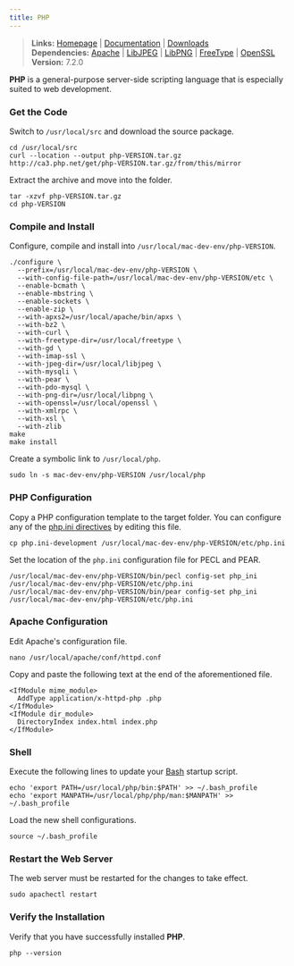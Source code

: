 ```yaml
---
title: PHP
---
```


> **Links:** [Homepage](http://php.net/) | [Documentation](http://php.net/manual/en/) | [Downloads](http://php.net/downloads.php)  
> **Dependencies:** [Apache](/apache/) | [LibJPEG](/libjpeg/) | [LibPNG](/libpng/) | [FreeType](/freetype/) | [OpenSSL](/openssl/)  
> **Version:** <span id="version">7.2.0</span>

**PHP** is a general-purpose server-side scripting language that is especially suited to web development.


### Get the Code

Switch to `/usr/local/src` and download the source package.

	cd /usr/local/src
	curl --location --output php-VERSION.tar.gz http://ca3.php.net/get/php-VERSION.tar.gz/from/this/mirror

Extract the archive and move into the folder.

	tar -xzvf php-VERSION.tar.gz
	cd php-VERSION


### Compile and Install

Configure, compile and install into `/usr/local/mac-dev-env/php-VERSION`.

	./configure \
	  --prefix=/usr/local/mac-dev-env/php-VERSION \
	  --with-config-file-path=/usr/local/mac-dev-env/php-VERSION/etc \
	  --enable-bcmath \
	  --enable-mbstring \
	  --enable-sockets \
	  --enable-zip \
	  --with-apxs2=/usr/local/apache/bin/apxs \
	  --with-bz2 \
	  --with-curl \
	  --with-freetype-dir=/usr/local/freetype \
	  --with-gd \
	  --with-imap-ssl \
	  --with-jpeg-dir=/usr/local/libjpeg \
	  --with-mysqli \
	  --with-pear \
	  --with-pdo-mysql \
	  --with-png-dir=/usr/local/libpng \
	  --with-openssl=/usr/local/openssl \
	  --with-xmlrpc \
	  --with-xsl \
	  --with-zlib
	make
	make install

Create a symbolic link to `/usr/local/php`.

	sudo ln -s mac-dev-env/php-VERSION /usr/local/php


### PHP Configuration

Copy a PHP configuration template to the target folder. You can configure any of the [php.ini directives](http://www.php.net/manual/en/ini.list.php) by editing this file.

	cp php.ini-development /usr/local/mac-dev-env/php-VERSION/etc/php.ini

Set the location of the `php.ini` configuration file for PECL and PEAR.

	/usr/local/mac-dev-env/php-VERSION/bin/pecl config-set php_ini /usr/local/mac-dev-env/php-VERSION/etc/php.ini
	/usr/local/mac-dev-env/php-VERSION/bin/pear config-set php_ini /usr/local/mac-dev-env/php-VERSION/etc/php.ini


### Apache Configuration

Edit Apache's configuration file.

	nano /usr/local/apache/conf/httpd.conf

Copy and paste the following text at the end of the aforementioned file.

	<IfModule mime_module>
	  AddType application/x-httpd-php .php
	</IfModule>
	<IfModule dir_module>
      DirectoryIndex index.html index.php
	</IfModule>


### Shell

Execute the following lines to update your [Bash](http://en.wikipedia.org/wiki/Bash_%28Unix_shell%29) startup script.

	echo 'export PATH=/usr/local/php/bin:$PATH' >> ~/.bash_profile
	echo 'export MANPATH=/usr/local/php/php/man:$MANPATH' >> ~/.bash_profile

Load the new shell configurations.

	source ~/.bash_profile


### Restart the Web Server

The web server must be restarted for the changes to take effect.

	sudo apachectl restart


### Verify the Installation

Verify that you have successfully installed **PHP**.

	php --version
